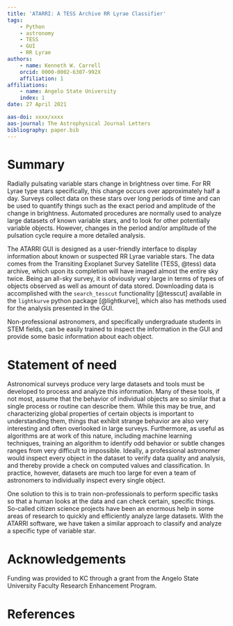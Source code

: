 ```yaml
---
title: 'ATARRI: A TESS Archive RR Lyrae Classifier'
tags:
	- Python
	- astronomy
	- TESS
	- GUI
	- RR Lyrae
authors:
	- name: Kenneth W. Carrell
	orcid: 0000-0002-6307-992X
	affiliation: 1
affiliations:
	- name: Angelo State University
	index: 1
date: 27 April 2021

aas-doi: xxxx/xxxx
aas-journal: The Astrophysical Journal Letters
bibliography: paper.bib
---
```


# Summary

Radially pulsating variable stars change in brightness over time. For
RR Lyrae type stars specifically, this change occurs over
approximately half a day. Surveys collect data on these stars
over long periods of time and can be used to quantify things such as
the exact period and amplitude of the change in brightness. Automated
procedures are normally used to analyze large datasets of known variable
stars, and to look for other potentially variable objects. However,
changes in the period and/or amplitude of the pulsation cycle require
a more detailed analysis.

The ATARRI GUI is designed as a user-friendly interface to display
information about known or suspected RR Lyrae variable stars. The data
comes from the Transiting Exoplanet Survey Satellite (TESS, @tess) data
archive, which upon its completion will have 
imaged almost the entire sky twice. Being an all-sky survey, it is 
obviously very large in terms of types of objects observed as well as
amount of data stored. Downloading data is accomplished with the
`search_tesscut` functionality [@tesscut] available in the
`lightkurve` python package [@lightkurve], which also has methods used 
for the analysis presented in the GUI.

Non-professional astronomers, and specifically
undergraduate students in STEM fields, can be easily trained to
inspect the information in the GUI and provide some basic information
about each object.

# Statement of need

Astronomical surveys produce very large datasets and tools must be
developed to process and analyze this information. Many of these
tools, if not most, assume that the behavior of individual objects are
so similar that a single process or routine can describe them. While
this may be true, and characterizing global properties of certain
objects is important to understanding them, things that exhibit
strange behavior are also very interesting and often overlooked in
large surveys. Furthermore, as useful as algorithms are at work of
this nature, including machine learning techniques, training an
algorithm to identify odd behavior or subtle changes ranges from very
difficult to impossible. Ideally, a professional astronomer would
inspect every object in the dataset to verify data quality and
analysis, and thereby provide a check on computed values and
classification. In practice, however, datasets are much too large for
even a team of astronomers to individually inspect every single
object.

One solution to this is to train non-professionals to perform specific
tasks so that a human looks at the data and can check certain,
specific things. So-called citizen science projects have been an
enormous help in some areas of research to quickly and efficiently
analyze large datasets. With the ATARRI software, we have taken a
similar approach to classify and analyze a specific type of variable
star.

# Acknowledgements

Funding was provided to KC through a grant from the Angelo State
University Faculty Research Enhancement Program.

# References
